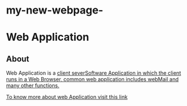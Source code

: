 # my-new-webpage-
<html>
  
  <body>
    <h1>Web Application</h1>
    <h2>About</h2>
    <p>
     Web Application is a <a href="https://en.wikipedia.org/wiki/Client%E2%80%93server_model">client sever<a href="https://en.wikipedia.org/wiki/Application_software">Software Application in which the client runs in a <a href=" https://en.wikipedia.org/wiki/Web_browser">Web Browser, common web application includes<a href="https://en.wikipedia.org/wiki/Webmail">
webMail  and many other functions.
    </p>
      <p><a href="https://en.wikipedia.org/wiki/Web_application">To know more about web Application visit this link</p>
    </html>
    

